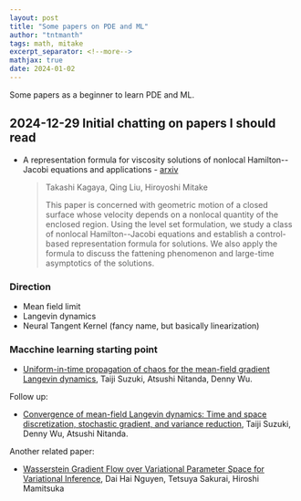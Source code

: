 ```yaml
---
layout: post
title: "Some papers on PDE and ML"
author: "tntmanth"
tags: math, mitake
excerpt_separator: <!--more-->
mathjax: true
date: 2024-01-02
---
```


Some papers as a beginner to learn PDE and ML.
<!--more-->




## 2024-12-29 Initial chatting on papers I should read

- A representation formula for viscosity solutions of nonlocal Hamilton--Jacobi equations and applications - [arxiv](https://arxiv.org/abs/2310.00925)
  
    > Takashi Kagaya, Qing Liu, Hiroyoshi Mitake
    > 
    > This paper is concerned with geometric motion of a closed surface whose velocity depends on a nonlocal quantity of the enclosed region. Using the level set formulation, we study a class of nonlocal Hamilton--Jacobi equations and establish a control-based representation formula for solutions. We also apply the formula to discuss the fattening phenomenon and large-time asymptotics of the solutions.

### Direction
- Mean field limit
- Langevin dynamics
- Neural Tangent Kernel (fancy name, but basically linearization)

### Macchine learning starting point

- [Uniform-in-time propagation of chaos for the mean-field gradient Langevin dynamics](https://openreview.net/forum?id=_JScUk9TBUn), Taiji Suzuki, Atsushi Nitanda, Denny Wu.

Follow up: 

- [Convergence of mean-field Langevin dynamics: Time and space discretization, stochastic gradient, and variance reduction](https://openreview.net/pdf?id=9STYRIVx6u), Taiji Suzuki, Denny Wu, Atsushi Nitanda.

Another related paper:

- [Wasserstein Gradient Flow over Variational Parameter Space for Variational Inference](https://paperswithcode.com/paper/wasserstein-gradient-flow-over-variational), Dai Hai Nguyen, Tetsuya Sakurai, Hiroshi Mamitsuka 

